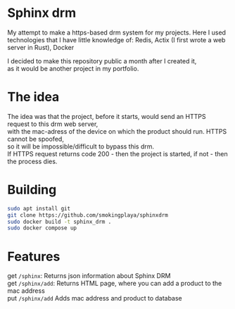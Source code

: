 # Sphinx drm
My attempt to make a https-based drm system for my projects.
Here I used technologies that I have little knowledge of: Redis, Actix (I first wrote a web server in Rust), Docker

I decided to make this repository public a month after I created it,\
as it would be another project in my portfolio.

# The idea
The idea was that the project, before it starts, would send an HTTPS request to this drm web server,\
with the mac-adress of the device on which the product should run. HTTPS cannot be spoofed,\
so it will be impossible/difficult to bypass this drm.\
If HTTPS request returns code 200 - then the project is started, if not - then the process dies.

# Building
```sh
sudo apt install git
git clone https://github.com/smokingplaya/sphinxdrm
sudo docker build -t sphinx_drm .
sudo docker compose up
```

# Features
get ``/sphinx``: Returns json information about Sphinx DRM\
get ``/sphinx/add``: Returns HTML page, where you can add a product to the mac address\
put ``/sphinx/add`` Adds mac address and product to database
